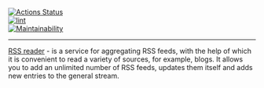 [![Actions Status](https://github.com/M1Keey/frontend-project-lvl3/workflows/hexlet-check/badge.svg)](https://github.com/M1Keey/frontend-project-lvl3/actions)<br />
[![lint](https://github.com/M1Keey/frontend-project-lvl3/actions/workflows/lint&test.yml/badge.svg)](https://github.com/M1Keey/frontend-project-lvl3/actions/workflows/lint&test.yml)<br />
[![Maintainability](https://api.codeclimate.com/v1/badges/66433a64d5e5671a4717/maintainability)](https://codeclimate.com/github/M1Keey/frontend-project-lvl2/maintainability)

---

[RSS reader](https://frontend-project-lvl3-seven-topaz.vercel.app/) - is a service for aggregating RSS feeds, with the help of which it is convenient to read a variety of sources, for example, blogs. It allows you to add an unlimited number of RSS feeds, updates them itself and adds new entries to the general stream.
